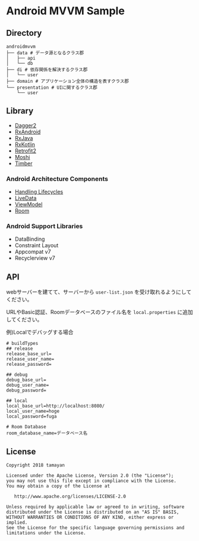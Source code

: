 # Android MVVM Sample

## Directory

```tree
androidmvvm
├── data # データ源となるクラス郡
│   ├── api
│   └── db
├── di # 依存関係を解決するクラス郡
│   └── user
├── domain # アプリケーション全体の構造を表すクラス郡
└── presentation # UIに関するクラス郡
    └── user
```

## Library

- [Dagger2](https://github.com/google/dagger)
- [RxAndroid](https://github.com/ReactiveX/RxAndroid)
- [RxJava](https://github.com/ReactiveX/RxJava)
- [RxKotlin](https://github.com/ReactiveX/RxKotlin)
- [Retrofit2](https://github.com/square/retrofit)
- [Moshi](https://github.com/square/moshi)
- [Timber](https://github.com/JakeWharton/timber)

### Android Architecture Components

- [Handling Lifecycles](https://developer.android.com/topic/libraries/architecture/lifecycle)
- [LiveData](https://developer.android.com/topic/libraries/architecture/livedata)
- [ViewModel](https://developer.android.com/topic/libraries/architecture/viewmodel)
- [Room](https://developer.android.com/topic/libraries/architecture/room)

### Android Support Libraries

- DataBinding
- Constraint Layout
- Appcompat v7
- Recyclerview v7

## API

webサーバーを建てて、サーバーから `user-list.json` を受け取れるようにしてください。

URLやBasic認証、Roomデータベースのファイル名を `local.properties` に追加してください。

例)Localでデバッグする場合

```local.properties
# buildTypes
## release
release_base_url=
release_user_name=
release_password=

## debug
debug_base_url=
debug_user_name=
debug_password=

## local
local_base_url=http://localhost:8080/
local_user_name=hoge
local_password=fuga

# Room Database
room_database_name=データベース名
```

## License

```LICENSE
Copyright 2018 tamayan

Licensed under the Apache License, Version 2.0 (the "License");
you may not use this file except in compliance with the License.
You may obtain a copy of the License at

   http://www.apache.org/licenses/LICENSE-2.0

Unless required by applicable law or agreed to in writing, software
distributed under the License is distributed on an "AS IS" BASIS,
WITHOUT WARRANTIES OR CONDITIONS OF ANY KIND, either express or implied.
See the License for the specific language governing permissions and
limitations under the License.
```
